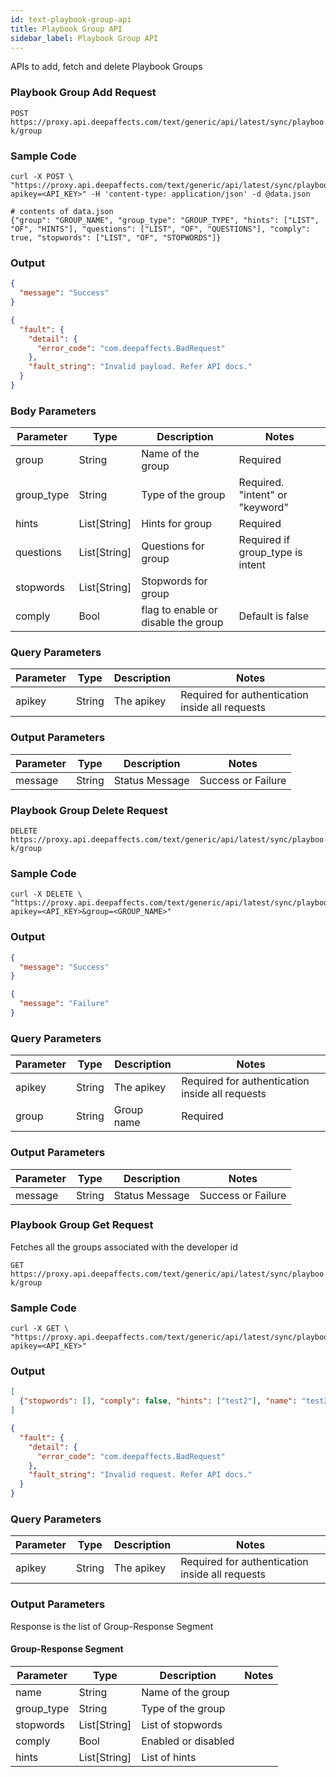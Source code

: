 ```yaml
---
id: text-playbook-group-api
title: Playbook Group API
sidebar_label: Playbook Group API
---
```


APIs to add, fetch and delete Playbook Groups


### Playbook Group Add Request

`POST https://proxy.api.deepaffects.com/text/generic/api/latest/sync/playbook/group`

### Sample Code

<!--DOCUSAURUS_CODE_TABS-->
<!--Shell-->
```shell
curl -X POST \
"https://proxy.api.deepaffects.com/text/generic/api/latest/sync/playbook/group?apikey=<API_KEY>" -H 'content-type: application/json' -d @data.json

# contents of data.json
{"group": "GROUP_NAME", "group_type": "GROUP_TYPE", "hints": ["LIST", "OF", "HINTS"], "questions": ["LIST", "OF", "QUESTIONS"], "comply": true, "stopwords": ["LIST", "OF", "STOPWORDS"]}
```

<!--END_DOCUSAURUS_CODE_TABS-->

### Output

<!--DOCUSAURUS_CODE_TABS-->
<!--Success-->
```json
{
  "message": "Success"
}
```
<!--Failure-->

```json
{
  "fault": {
    "detail": {
      "error_code": "com.deepaffects.BadRequest"
    }, 
    "fault_string": "Invalid payload. Refer API docs."
  }
}
```
<!--END_DOCUSAURUS_CODE_TABS-->


### Body Parameters

| Parameter  | Type         | Description                         | Notes                            |
| ---------- | ------------ | ----------------------------------- | -------------------------------- |
| group      | String       | Name of the group                   | Required                         |
| group_type | String       | Type of the group                   | Required. "intent" or "keyword"  |
| hints      | List[String] | Hints for group                     | Required                         |
| questions  | List[String] | Questions for group                 | Required if group_type is intent |
| stopwords  | List[String] | Stopwords for group                 |                                  |
| comply     | Bool         | flag to enable or disable the group | Default is false                 |

### Query Parameters

| Parameter | Type   | Description | Notes                                           |
| --------- | ------ | ----------- | ----------------------------------------------- |
| apikey    | String | The apikey  | Required for authentication inside all requests |

### Output Parameters

| Parameter | Type   | Description         | Notes              |
| --------- | ------ | ------------------- | ------------------ |
| message   | String | Status Message      | Success or Failure |


### Playbook Group Delete Request

`DELETE https://proxy.api.deepaffects.com/text/generic/api/latest/sync/playbook/group`

### Sample Code

<!--DOCUSAURUS_CODE_TABS-->
<!--Shell-->
```shell
curl -X DELETE \
"https://proxy.api.deepaffects.com/text/generic/api/latest/sync/playbook/group?apikey=<API_KEY>&group=<GROUP_NAME>"
```

<!--END_DOCUSAURUS_CODE_TABS-->

### Output

<!--DOCUSAURUS_CODE_TABS-->
<!--Success-->
```json
{
  "message": "Success"
}
```
<!--Failure-->

```json
{
  "message": "Failure"
}
```
<!--END_DOCUSAURUS_CODE_TABS-->

### Query Parameters

| Parameter | Type   | Description | Notes                                           |
| --------- | ------ | ----------- | ----------------------------------------------- |
| apikey    | String | The apikey  | Required for authentication inside all requests |
| group     | String | Group name  | Required                                        |

### Output Parameters

| Parameter | Type   | Description         | Notes              |
| --------- | ------ | ------------------- | ------------------ |
| message   | String | Status Message      | Success or Failure |


### Playbook Group Get Request

Fetches all the groups associated with the developer id

`GET https://proxy.api.deepaffects.com/text/generic/api/latest/sync/playbook/group`

### Sample Code

<!--DOCUSAURUS_CODE_TABS-->
<!--Shell-->
```shell
curl -X GET \
"https://proxy.api.deepaffects.com/text/generic/api/latest/sync/playbook/group?apikey=<API_KEY>"
```

<!--END_DOCUSAURUS_CODE_TABS-->

### Output

<!--DOCUSAURUS_CODE_TABS-->
<!--Success-->
```json
[
  {"stopwords": [], "comply": false, "hints": ["test2"], "name": "test2", "group_type": "keyword"}
]
```
<!--Failure-->

```json
{
  "fault": {
    "detail": {
      "error_code": "com.deepaffects.BadRequest"
    }, 
    "fault_string": "Invalid request. Refer API docs."
  }
}
```
<!--END_DOCUSAURUS_CODE_TABS-->

### Query Parameters

| Parameter | Type   | Description | Notes                                           |
| --------- | ------ | ----------- | ----------------------------------------------- |
| apikey    | String | The apikey  | Required for authentication inside all requests |

### Output Parameters
Response is the list of Group-Response Segment

#### Group-Response Segment
| Parameter  | Type         | Description         | Notes |
| ---------- | ------------ | ------------------- | ----- |
| name       | String       | Name of the group   |       |
| group_type | String       | Type of the group   |       |
| stopwords  | List[String] | List of stopwords   |       |
| comply     | Bool         | Enabled or disabled |       |
| hints      | List[String] | List of hints       |       |
